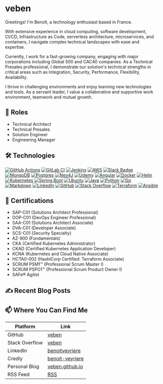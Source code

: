 # veben

Greetings! I'm Benoît, a technology enthusiast based in France.

With extensive experience in cloud computing, software development, CI/CD, Infrastructure as Code, serverless architecture, microservices, and containers, I navigate complex technical landscapes with ease and expertise.

Currently, I work for a fast-growing company, engaging with major corporations including Global 500 and CAC40 companies. As a Technical Presales professional, I demonstrate our solution's technical strengths in critical areas such as Integration, Security, Performance, Flexibility, Availability.

I thrive in challenging environments and enjoy learning new technologies and tools. As a servant leader, I value a collaborative and supportive work environment, teamwork and mutual growth.

## 🧢 Roles

- Technical Architect
- Technical Presales
- Solution Engineer
- Engineering Manager

## 🛠️ Technologies

[![GitHub Actions](https://img.shields.io/badge/GitHub_Actions-2088FF?logo=github-actions&logoColor=white)](#) [![GitLab CI](https://img.shields.io/badge/GitLab%20CI-FC6D26?logo=gitlab&logoColor=fff)](#) [![Jenkins](https://img.shields.io/badge/Jenkins-D24939?logo=jenkins&logoColor=white)](#) [![AWS](https://img.shields.io/badge/AWS-%23FF9900.svg?logo=amazon-web-services&logoColor=white)](#) [![Slack Badge](https://img.shields.io/badge/Slack-4A154B?logo=slack&logoColor=fff)](#) [![MongoDB](https://img.shields.io/badge/MongoDB-%234ea94b.svg?logo=mongodb&logoColor=white)](#) [![Postgres](https://img.shields.io/badge/Postgres-%23316192.svg?logo=postgresql&logoColor=white)](#) [![Neo4J](https://img.shields.io/badge/Neo4j-008CC1?logo=neo4j&logoColor=white)](#) [![Udemy](https://img.shields.io/badge/Udemy-A435F0?logo=udemy&logoColor=fff)](#) [![Angular](https://img.shields.io/badge/Angular-%23DD0031.svg?logo=angular&logoColor=white)](#) [![Docker](https://img.shields.io/badge/Docker-2496ED?logo=docker&logoColor=fff)](#) [![Helm](https://img.shields.io/badge/Helm-0F1689?logo=helm&logoColor=fff)](#) [![Kubernetes](https://img.shields.io/badge/Kubernetes-326CE5?logo=kubernetes&logoColor=fff)](#) [![Spring Boot](https://img.shields.io/badge/Spring%20Boot-6DB33F?logo=springboot&logoColor=fff)](#) [![Ubuntu](https://img.shields.io/badge/Ubuntu-E95420?logo=ubuntu&logoColor=white)](#) [![Java](https://img.shields.io/badge/Java-%23ED8B00.svg?logo=coffeescript&logoColor=white)](#) [![Python](https://img.shields.io/badge/Python-3776AB?logo=python&logoColor=fff)](#) [![Go](https://img.shields.io/badge/Go-%2300ADD8.svg?&logo=go&logoColor=white)](#) [![Markdown](https://img.shields.io/badge/Markdown-%23000000.svg?logo=markdown&logoColor=white)](#) [![LinkedIn](https://img.shields.io/badge/Linkedin-%230077B5.svg?logo=linkedin&logoColor=white)](#) [![GitHub](https://img.shields.io/badge/GitHub-%23121011.svg?logo=github&logoColor=white)](#) [![Stack Overflow](https://img.shields.io/badge/-StackOverflow-FE7A16?logo=stack-overflow&logoColor=white)](#) [![Terraform](https://img.shields.io/badge/-Terraform-%235835CC?logo=terraform&logoColor=white)](#) [![Ansible](https://img.shields.io/badge/-Ansible-%23000000?logo=ansible&logoColor=white)](#) 

## 🎀 Certifications
- SAP-C01 (Solutions Architect Professional)
- DOP-C01 (DevOps Engineer Professional)
- SAA-C01 (Solutions Architect Associate)
- DVA-C01 (Developer Associate)
- SCS-C01 (Security Specialty)
- AZ-900 (Fundamentals)
- CKA (Certified Kubernetes Administrator)
- CKAD (Certified Kubernetes Application Developer)
- KCNA (Kubernetes and Cloud Native Associate)
- HCTA0-002 (HashiCorp Certified: Terraform Associate)
- SCRUM PSM1™ (Professional Scrum Master I)
- SCRUM PSPO1™ (Professional Scrum Product Owner I)
- SAFe® Agilist

## ✍️ Recent Blog Posts
<!-- BLOG-POST-LIST:START -->

<!-- BLOG-POST-LIST:END -->

## 📫 Where You Can Find Me
| Platform         | Link                                                                 |
|------------------|----------------------------------------------------------------------|
| GitHub           | [veben](https://github.com/veben)                                    |
| Stack Overflow   | [veben](https://stackoverflow.com/users/8718377/veben)               |
| LinkedIn         | [benoitveyriere](https://www.linkedin.com/in/benoitveyriere/)        |
| Credly           | [benoit-veyriere](https://www.credly.com/users/benoit-veyriere)      |
| Personal Blog    | [veben.github.io](https://veben.github.io/)                          |
| RSS Feed         | [RSS](https://veben.github.io/feed.xml)                              | 